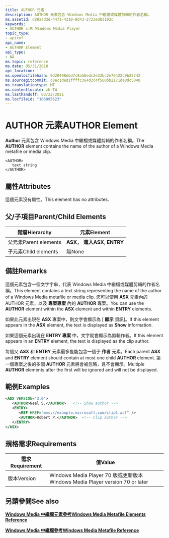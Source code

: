 ```yaml
---
title: AUTHOR 元素
description: AUTHOR 元素包含 Windows Media 中繼檔或媒體剪輯的作者名稱。
ms.assetid: d80aad3d-4471-4310-8d43-2733ed83103c
keywords:
- AUTHOR 元素 Windows Media Player
topic_type:
- apiref
api_name:
- AUTHOR Element
api_type:
- NA
ms.topic: reference
ms.date: 05/31/2018
api_location: ''
ms.openlocfilehash: 9d20498ebd7c8a56edc2e32bc2e76422c9b22242
ms.sourcegitcommit: c8ec1ded1ffffc364d3c4f560bb2171da0dc5040
ms.translationtype: MT
ms.contentlocale: zh-TW
ms.lasthandoff: 03/22/2021
ms.locfileid: "106995623"
---
```

# <a name="author-element"></a><span data-ttu-id="8f2f2-104">AUTHOR 元素</span><span class="sxs-lookup"><span data-stu-id="8f2f2-104">AUTHOR Element</span></span>

<span data-ttu-id="8f2f2-105">**Author** 元素包含 Windows Media 中繼檔或媒體剪輯的作者名稱。</span><span class="sxs-lookup"><span data-stu-id="8f2f2-105">The **AUTHOR** element contains the name of the author of a Windows Media metafile or media clip.</span></span>

``` syntax
<AUTHOR>   
   text string
</AUTHOR>
```

## <a name="attributes"></a><span data-ttu-id="8f2f2-106">屬性</span><span class="sxs-lookup"><span data-stu-id="8f2f2-106">Attributes</span></span>

<span data-ttu-id="8f2f2-107">這個元素沒有屬性。</span><span class="sxs-lookup"><span data-stu-id="8f2f2-107">This element has no attributes.</span></span>

## <a name="parentchild-elements"></a><span data-ttu-id="8f2f2-108">父/子項目</span><span class="sxs-lookup"><span data-stu-id="8f2f2-108">Parent/Child Elements</span></span>



| <span data-ttu-id="8f2f2-109">階層</span><span class="sxs-lookup"><span data-stu-id="8f2f2-109">Hierarchy</span></span>       | <span data-ttu-id="8f2f2-110">元素</span><span class="sxs-lookup"><span data-stu-id="8f2f2-110">Element</span></span>            |
|-----------------|--------------------|
| <span data-ttu-id="8f2f2-111">父元素</span><span class="sxs-lookup"><span data-stu-id="8f2f2-111">Parent elements</span></span> | <span data-ttu-id="8f2f2-112">**ASX**， **進入**</span><span class="sxs-lookup"><span data-stu-id="8f2f2-112">**ASX**, **ENTRY**</span></span> |
| <span data-ttu-id="8f2f2-113">子元素</span><span class="sxs-lookup"><span data-stu-id="8f2f2-113">Child elements</span></span>  | <span data-ttu-id="8f2f2-114">無</span><span class="sxs-lookup"><span data-stu-id="8f2f2-114">None</span></span>               |



 

## <a name="remarks"></a><span data-ttu-id="8f2f2-115">備註</span><span class="sxs-lookup"><span data-stu-id="8f2f2-115">Remarks</span></span>

<span data-ttu-id="8f2f2-116">這個元素包含一個文字字串，代表 Windows Media 中繼檔或媒體剪輯的作者名稱。</span><span class="sxs-lookup"><span data-stu-id="8f2f2-116">This element contains a text string representing the name of the author of a Windows Media metafile or media clip.</span></span> <span data-ttu-id="8f2f2-117">您可以使用 **ASX** 元素內的 AUTHOR 元素，以及 **專案專案** 內的 **AUTHOR** 專案。</span><span class="sxs-lookup"><span data-stu-id="8f2f2-117">You can use the **AUTHOR** element within the **ASX** element and within **ENTRY** elements.</span></span>

<span data-ttu-id="8f2f2-118">如果此元素出現在 **ASX** 專案中，則文字會顯示為 [ **顯示** 資訊]。</span><span class="sxs-lookup"><span data-stu-id="8f2f2-118">If this element appears in the **ASX** element, the text is displayed as **Show** information.</span></span>

<span data-ttu-id="8f2f2-119">如果這個元素出現在 **ENTRY 專案** 中，文字就會顯示為剪輯作者。</span><span class="sxs-lookup"><span data-stu-id="8f2f2-119">If this element appears in an **ENTRY** element, the text is displayed as the clip author.</span></span>

<span data-ttu-id="8f2f2-120">每個父 **ASX** 和 **ENTRY** 元素最多隻能包含一個子 **作者** 元素。</span><span class="sxs-lookup"><span data-stu-id="8f2f2-120">Each parent **ASX** and **ENTRY** element should contain at most one child **AUTHOR** element.</span></span> <span data-ttu-id="8f2f2-121">第一個專案之後的多個 **AUTHOR** 元素將會被忽略，且不會顯示。</span><span class="sxs-lookup"><span data-stu-id="8f2f2-121">Multiple **AUTHOR** elements after the first will be ignored and will not be displayed.</span></span>

## <a name="examples"></a><span data-ttu-id="8f2f2-122">範例</span><span class="sxs-lookup"><span data-stu-id="8f2f2-122">Examples</span></span>


```XML
<ASX VERSION="3.0">
   <AUTHOR>Neal S.</AUTHOR>   <!-- Show author -->
   <ENTRY>
      <REF HREF="mms://example.microsoft.com/clip1.asf" />
      <AUTHOR>Robert P.</AUTHOR>  <!-- Clip author -->
   </ENTRY>
</ASX>

```



## <a name="requirements"></a><span data-ttu-id="8f2f2-123">規格需求</span><span class="sxs-lookup"><span data-stu-id="8f2f2-123">Requirements</span></span>



| <span data-ttu-id="8f2f2-124">需求</span><span class="sxs-lookup"><span data-stu-id="8f2f2-124">Requirement</span></span> | <span data-ttu-id="8f2f2-125">值</span><span class="sxs-lookup"><span data-stu-id="8f2f2-125">Value</span></span> |
|--------------------|-----------------------------------------------------|
| <span data-ttu-id="8f2f2-126">版本</span><span class="sxs-lookup"><span data-stu-id="8f2f2-126">Version</span></span><br/> | <span data-ttu-id="8f2f2-127">Windows Media Player 70 版或更新版本</span><span class="sxs-lookup"><span data-stu-id="8f2f2-127">Windows Media Player version 70 or later</span></span><br/> |



## <a name="see-also"></a><span data-ttu-id="8f2f2-128">另請參閱</span><span class="sxs-lookup"><span data-stu-id="8f2f2-128">See also</span></span>

<dl> <dt>

[<span data-ttu-id="8f2f2-129">**Windows Media 中繼檔元素參考**</span><span class="sxs-lookup"><span data-stu-id="8f2f2-129">**Windows Media Metafile Elements Reference**</span></span>](windows-media-metafile-elements-reference.md)
</dt> <dt>

[<span data-ttu-id="8f2f2-130">**Windows Media 中繼檔參考**</span><span class="sxs-lookup"><span data-stu-id="8f2f2-130">**Windows Media Metafile Reference**</span></span>](windows-media-metafile-reference.md)
</dt> </dl>

 

 





